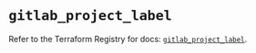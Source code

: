 # `gitlab_project_label`

Refer to the Terraform Registry for docs: [`gitlab_project_label`](https://registry.terraform.io/providers/gitlabhq/gitlab/17.1.0/docs/resources/project_label).
